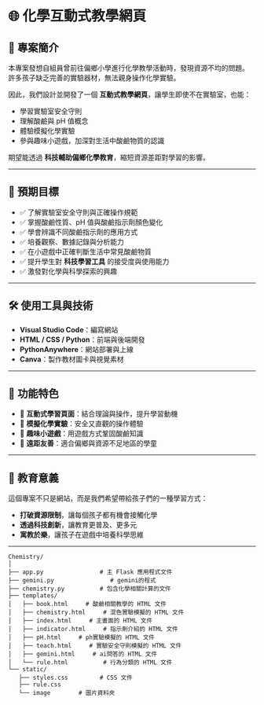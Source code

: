 # 🌐 化學互動式教學網頁

## 📖 專案簡介
本專案發想自組員曾前往偏鄉小學進行化學教學活動時，發現資源不均的問題。  
許多孩子缺乏完善的實驗器材，無法親身操作化學實驗。  

因此，我們設計並開發了一個 **互動式教學網頁**，讓學生即使不在實驗室，也能：
- 學習實驗室安全守則
- 理解酸鹼與 pH 值概念
- 體驗模擬化學實驗
- 參與趣味小遊戲，加深對生活中酸鹼物質的認識

期望能透過 **科技輔助偏鄉化學教育**，縮短資源差距對學習的影響。

---

## 🎯 預期目標
- ✅ 了解實驗室安全守則與正確操作規範  
- ✅ 掌握酸鹼性質、pH 值與酸鹼指示劑顏色變化  
- ✅ 學會辨識不同酸鹼指示劑的應用方式  
- ✅ 培養觀察、數據記錄與分析能力  
- ✅ 在小遊戲中正確判斷生活中常見酸鹼物質  
- ✅ 提升學生對 **科技學習工具** 的接受度與使用能力  
- ✅ 激發對化學與科學探索的興趣  

---

## 🛠️ 使用工具與技術
- **Visual Studio Code**：編寫網站  
- **HTML / CSS / Python**：前端與後端開發  
- **PythonAnywhere**：網站部署與上線  
- **Canva**：製作教材圖卡與視覺素材  

---

## 🚀 功能特色
- 🔹 **互動式學習頁面**：結合理論與操作，提升學習動機  
- 🔹 **模擬化學實驗**：安全又直觀的操作體驗  
- 🔹 **趣味小遊戲**：用遊戲方式鞏固酸鹼知識  
- 🔹 **遠距友善**：適合偏鄉與資源不足地區的學童  

---

## 🌱 教育意義
這個專案不只是網站，而是我們希望帶給孩子們的一種學習方式：
- **打破資源限制**，讓每個孩子都有機會接觸化學  
- **透過科技創新**，讓教育更普及、更多元  
- **寓教於樂**，讓孩子在遊戲中培養科學思維  

---

 ```
Chemistry/
│
├── app.py                # 主 Flask 應用程式文件
├── gemini.py                # gemini的程式
├── chemistry.py          # 包含化學相關計算的文件
├── templates/
│   ├── book.html     # 酸鹼相關教學的 HTML 文件
│   ├── chemistry.html     # 混色實驗模擬的 HTML 文件
│   ├── index.html     # 主畫面的 HTML 文件
│   ├── indicator.html     # 指示劑介紹的 HTML 文件
│   ├── pH.html     # ph實驗模擬的 HTML 文件
│   ├── teach.html     # 實驗安全守則模擬的 HTML 文件
│   ├── gemini.html     # ai問答的 HTML 文件
│   └── rule.html          # 行為分類的 HTML 文件
└── static/
    ├── styles.css         # CSS 文件
    ├── rule.css         
    └── image        # 圖片資料夾
```

